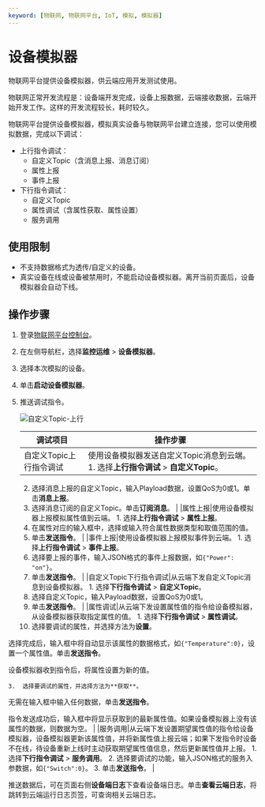 ```yaml
---
keyword: [物联网, 物联网平台, IoT, 模拟, 模拟器]
---
```


# 设备模拟器

物联网平台提供设备模拟器，供云端应用开发测试使用。

物联网正常开发流程是：设备端开发完成，设备上报数据，云端接收数据，云端开始开发工作。这样的开发流程较长，耗时较久。

物联网平台提供设备模拟器，模拟真实设备与物联网平台建立连接，您可以使用模拟数据，完成以下调试：

-   上行指令调试：
    -   自定义Topic（含消息上报、消息订阅）
    -   属性上报
    -   事件上报
-   下行指令调试：
    -   自定义Topic
    -   属性调试（含属性获取、属性设置）
    -   服务调用

## 使用限制

-   不支持数据格式为透传/自定义的设备。
-   真实设备在线或设备被禁用时，不能启动设备模拟器。离开当前页面后，设备模拟器会自动下线。

## 操作步骤

1.  登录[物联网平台控制台](http://iot.console.aliyun.com/)。

2.  在左侧导航栏，选择**监控运维** \> **设备模拟器**。

3.  选择本次模拟的设备。

4.  单击**启动设备模拟器**。

5.  推送调试指令。

    ![自定义Topic-上行](https://static-aliyun-doc.oss-cn-hangzhou.aliyuncs.com/assets/img/zh-CN/5659549951/p135210.png)

    |调试项目|操作步骤|
    |----|----|
    |自定义Topic上行指令调试|使用设备模拟器发送自定义Topic消息到云端。     1.  选择**上行指令调试** \> **自定义Topic**。
    2.  选择消息上报的自定义Topic，输入Playload数据，设置QoS为0或1。单击**消息上报**。
    3.  选择消息订阅的自定义Topic。单击**订阅消息**。 |
    |属性上报|使用设备模拟器上报模拟属性值到云端。     1.  选择**上行指令调试** \> **属性上报**。
    2.  在属性对应的输入框中，选择或输入符合属性数据类型和取值范围的值。
    3.  单击**发送指令**。 |
    |事件上报|使用设备模拟器上报模拟事件到云端。     1.  选择**上行指令调试** \> **事件上报**。
    2.  选择要上报的事件，输入JSON格式的事件上报数据，如`{"Power": "on"}`。
    3.  单击**发送指令**。 |
    |自定义Topic下行指令调试|从云端下发自定义Topic消息到设备模拟器。     1.  选择**下行指令调试** \> **自定义Topic**。
    2.  选择自定义Topic，输入Payload数据，设置QoS为0或1。
    3.  单击**发送指令**。 |
    |属性调试|从云端下发设置属性值的指令给设备模拟器，从设备模拟器获取指定属性的值。     1.  选择**下行指令调试** \> **属性调试**。
    2.  选择要调试的属性，并选择方法为**设置**。

选择完成后，输入框中将自动显示该属性的数据格式，如`{"Temperature":0}`，设置一个属性值。单击**发送指令**。

设备模拟器收到指令后，将属性设置为新的值。

    3.  选择要调试的属性，并选择方法为**获取**。

无需在输入框中输入任何数据，单击**发送指令**。

指令发送成功后，输入框中将显示获取到的最新属性值。如果设备模拟器上没有该属性的数据，则数据为空。 |
    |服务调用|从云端下发设置期望属性值的指令给设备模拟器，设备模拟器更新该属性值，并将新属性值上报云端；如果下发指令时设备不在线，待设备重新上线时主动获取期望属性值信息，然后更新属性值并上报。     1.  选择**下行指令调试** \> **服务调用**。
    2.  选择要调试的功能，输入JSON格式的服务入参数据，如`{"Switch":0}`。
    3.  单击**发送指令**。 |


推送数据后，可在页面右侧**设备端日志**下查看设备端日志。单击**查看云端日志**，将跳转到云端运行日志页签，可查询相关云端日志。

